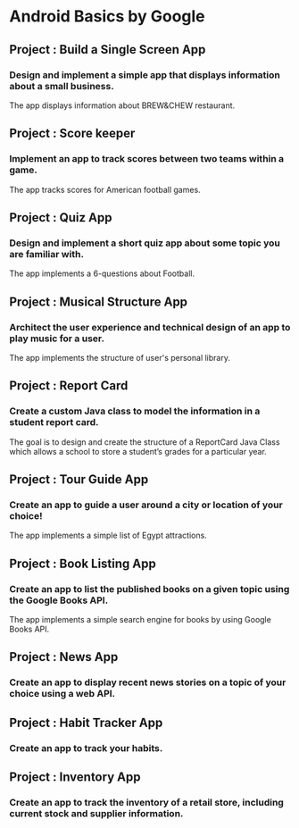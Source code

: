 # Android Basics by Google

## Project : Build a Single Screen App
### Design and implement a simple app that displays information about a small business.

The app displays information about BREW&CHEW restaurant.


## Project : Score keeper
### Implement an app to track scores between two teams within a game.

The app tracks scores for American football games.


## Project : Quiz App
### Design and implement a short quiz app about some topic you are familiar with.

The app implements a 6-questions about Football.


## Project : Musical Structure App
### Architect the user experience and technical design of an app to play music for a user.

The app implements the structure of user's personal library.


## Project : Report Card
### Create a custom Java class to model the information in a student report card.

The goal is to design and create the structure of a ReportCard Java Class which allows a school to store a student’s grades for a particular year.


## Project : Tour Guide App
### Create an app to guide a user around a city or location of your choice!

The app implements a simple list of Egypt attractions.


## Project : Book Listing App
### Create an app to list the published books on a given topic using the Google Books API.

The app implements a simple search engine for books by using Google Books API.


## Project : News App
### Create an app to display recent news stories on a topic of your choice using a web API.


## Project : Habit Tracker App
### Create an app to track your habits.


## Project : Inventory App
### Create an app to track the inventory of a retail store, including current stock and supplier information.
